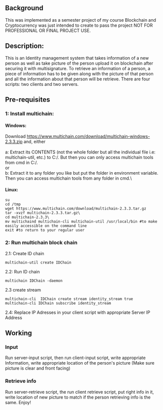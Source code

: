 ## Background
This was implemented as a semester project of my course Blockchain and Cryptocurrency was just intended to create to pass the project NOT FOR PROFESSIONAL OR FINAL PROJECT USE.

## Description:
This is an Identity management system that takes information of a new person as well as take picture of the person upload it on blockchain after securing it with multisignature. To retrieve an information of a person, a piece of information has to be given along with the picture of that person and all the information about that person will be retrieve. There are four scripts: two clients and two servers.

## Pre-requisites

### 1: Install multichain:
#### Windows:
Download https://www.multichain.com/download/multichain-windows-2.3.3.zip and, either\
\
a: Extract its CONTENTS (not the whole folder but all the individual file i.e: multichain-util, etc.) to C:/. But then you can only access multichain tools from cmd in C:/.\
or\
b: Extract it to any folder you like but put the folder in environment variable. Then you can access multichain tools from any folder in cmd.\

#### Linux:
	su
	cd /tmp
	wget https://www.multichain.com/download/multichain-2.3.3.tar.gz
	tar -xvzf multichain-2.3.3.tar.gz\
	cd multichain-2.3.3\
	mv multichaind multichain-cli multichain-util /usr/local/bin #to make easily accessible on the command line
	exit #to return to your regular user

### 2: Run multichain block chain
2.1:  Create ID chain

	multichain-util create IDChain
2.2: Run ID chain

    multichain IDChain -daemon
2.3 create stream

	multichain-cli  IDChain create stream identity_stream true
	multichain-cli IDChain subscribe identity_stream

2.4: Replace IP Adresses in your client script with appropriate Server IP Address

## Working
### Input
Run server-input script, then run client-input script, write appropriate Information, write appropriate location of the person's picture (Make sure picture is clear and front facing)
### Retrieve info
Run server-retrieve script, the run client retrieve script, put right info in it, write location of new picture to match if the person retrieving info is the same.
Enjoy!


